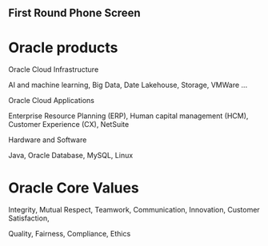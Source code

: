 ## First Round Phone Screen

# Oracle products

Oracle Cloud Infrastructure

AI and machine learning, Big Data, Date Lakehouse, Storage, VMWare ...

Oracle Cloud Applications

Enterprise Resource Planning (ERP), Human capital management (HCM), Customer Experience (CX), NetSuite

Hardware and Software

Java, Oracle Database, MySQL, Linux

# Oracle Core Values

Integrity, Mutual Respect, Teamwork, Communication, Innovation, Customer Satisfaction, 

Quality, Fairness, Compliance, Ethics
